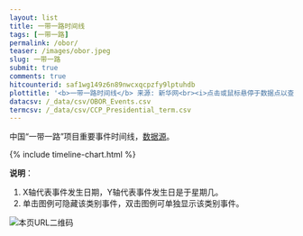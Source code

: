```yaml
---
layout: list
title: 一带一路时间线
tags: [一带一路]
permalink: /obor/
teaser: /images/obor.jpeg
slug: 一带一路
submit: true
comments: true
hitcounterid: saf1wg149z6n89nwcxqcpzfy9lptuhdb
plottitle: '<b>一带一路时间线</b> 来源: 新华网<br><i>点击或鼠标悬停于数据点以查看事件名称</i>'
datacsv: /_data/csv/OBOR_Events.csv
termcsv: /_data/csv/CCP_Presidential_term.csv
---
```


中国“一带一路”项目重要事件时间线，[数据源](http://www.xinhuanet.com/world/2019-04/26/c_1124418156.htm)。

{% include timeline-chart.html %}
<script>
plotTimeline(
'{{ page.plottitle }}',
'{{ page.datacsv }}',
'{{ page.termcsv }}'
)
</script>

<!-- {{ page.plottitle }}, -->
<!--iframe width="100%" height="600" frameborder="0" scrolling="no" src="https://chinatimeline.pythonanywhere.com/obor"></iframe -->
<!-- <iframe width="100%" height="600" frameborder="0" scrolling="no" src="https://plot.ly/~chinatimeline/22.embed"></iframe> -->

<!-- End of iframe Code -->

**说明**：
1. X轴代表事件发生日期，Y轴代表事件发生日是于星期几。
2. 单击图例可隐藏该类别事件，双击图例可单独显示该类别事件。

![本页URL二维码](https://i.imgur.com/ZNjwya8.png)
